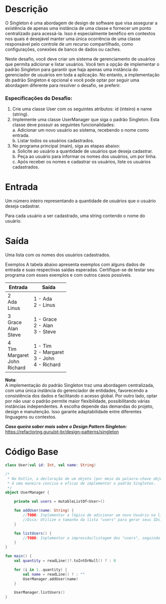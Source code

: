 # Descrição
O Singleton é uma abordagem de design de software que visa assegurar a existência de apenas uma instância de uma classe e fornecer um ponto centralizado para acessá-la. Isso é especialmente benéfico em contextos nos quais é desejável manter uma única ocorrência de uma classe responsável pelo controle de um recurso compartilhado, como configurações, conexões de banco de dados ou caches.

Neste desafio, você deve criar um sistema de gerenciamento de usuários que permita adicionar e listar usuários. Você tem a opção de implementar o padrão Singleton para garantir que haja apenas uma instância do gerenciador de usuários em toda a aplicação. No entanto, a implementação do padrão Singleton é opcional e você pode optar por seguir uma abordagem diferente para resolver o desafio, se preferir.

### Especificações do Desafio:

1. Crie uma classe User com os seguintes atributos: id (inteiro) e name (string).
2. Implemente uma classe UserManager que siga o padrão Singleton. Esta classe deve possuir as seguintes funcionalidades:
<br>a. Adicionar um novo usuário ao sistema, recebendo o nome como entrada.
<br>b. Listar todos os usuários cadastrados.
3. No programa principal (main), siga as etapas abaixo:
<br>a. Solicite ao usuário a quantidade de usuários que deseja cadastrar.
<br>b. Peça ao usuário para informar os nomes dos usuários, um por linha.
<br>c. Após receber os nomes e cadastrar os usuários, liste os usuários cadastrados.

# Entrada
Um número inteiro representando a quantidade de usuários que o usuário deseja cadastrar.

Para cada usuário a ser cadastrado, uma string contendo o nome do usuário.

# Saída
Uma lista com os nomes dos usuários cadastrados.

Exemplos
A tabela abaixo apresenta exemplos com alguns dados de entrada e suas respectivas saídas esperadas. Certifique-se de testar seu programa com esses exemplos e com outros casos possíveis.

| Entrada                                         | 	Saída                                                   |
|-------------------------------------------------|----------------------------------------------------------|
| 2 <br> Ada <br> Linus                           | 1 - Ada <br> 2 - Linus                                   |
| 3 <br> Grace <br> Alan <br> Steve               | 1 - Grace <br> 2 - Alan <br> 3 - Steve                   |
| 4 <br> Tim <br> Margaret <br> John <br> Richard | 1 - Tim <br> 2 - Margaret <br> 3 - John <br> 4 - Richard |


**Nota**: <br> A implementação do padrão Singleton traz uma abordagem centralizada, com uma única instância do gerenciador de entidades, favorecendo a consistência dos dados e facilitando o acesso global. Por outro lado, optar por não usar o padrão permite maior flexibilidade, possibilitando várias instâncias independentes. A escolha depende das demandas do projeto, design e manutenção. Isso garante adaptabilidade entre diferentes linguagens ou contextos.

**_Caso queira saber mais sobre o Design Pattern Singleton:_** <br>
https://refactoring.guru/pt-br/design-patterns/singleton


# Código Base
```kotlin
class User(val id: Int, val name: String)

/* 
 * No Kotlin, a declaração de um objeto (por meio da palavra-chave object) 
 * é uma maneira concisa e eficaz de implementar o padrão Singleton.
 */
object UserManager {

    private val users = mutableListOf<User>()

    fun addUser(name: String) {
        //TODO: Inplementar a lógica de adicionar um novo Usuário na lista "users".
        //Dica: Utilize o tamanho da lista "users" para gerar seus IDs.
    }

    fun listUsers() {
        //TODO: Inplementar a impressão/listagem dos "users", seguindo o padrão definido no enunciado.
    }
}

fun main() {
    val quantity = readLine()?.toIntOrNull() ? : 0

    for (i in 1..quantity) {
        val name = readLine() ? : ""
        UserManager.addUser(name)
    }

    UserManager.listUsers()
}
```

